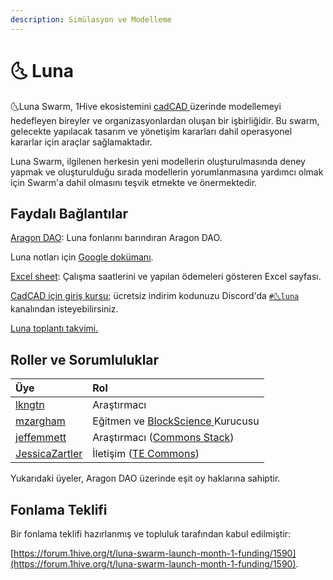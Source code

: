 ```yaml
---
description: Simülasyon ve Modelleme
---
```


# 🌜 Luna

🌜Luna Swarm, 1Hive ekosistemini [cadCAD ](https://cadcad.org/)üzerinde modellemeyi hedefleyen bireyler ve organizasyonlardan oluşan bir işbirliğidir. Bu swarm, gelecekte yapılacak tasarım ve yönetişim kararları dahil operasyonel kararlar için araçlar sağlamaktadır.

Luna Swarm, ilgilenen herkesin yeni modellerin oluşturulmasında deney yapmak ve oluşturulduğu sırada modellerin yorumlanmasına yardımcı olmak için Swarm'a dahil olmasını teşvik etmekte ve önermektedir.

## Faydalı Bağlantılar 

 [Aragon DAO](https://aragon.1hive.org/#/luna/): Luna fonlarını barındıran Aragon DAO.

Luna notları için [Google dokümanı](https://docs.google.com/document/d/1UkWflaDNh5aF8BeRUoIQx3g3z7P2mE0cU0N4dbwz4Sk/edit#heading=h.jq42e3ro14o3).

[Excel sheet](https://docs.google.com/spreadsheets/d/1pnKFUvbeWdS_C7KlFoM_GM2mFq0yCCfdVVI-UFqP20s/edit#gid=0): Çalışma saatlerini ve yapılan ödemeleri gösteren Excel sayfası.

[CadCAD için giriş kursu](https://www.cadcad.education/); ücretsiz indirim kodunuzu Discord'da [`#🌜luna`](https://discord.gg/efpG78vZ4q) kanalından isteyebilirsiniz.

[Luna toplantı takvimi.](https://calendar.google.com/calendar/embed?src=cadcad.org%40gmail.com&ctz=America%2FVancouver)

## Roller ve Sorumluluklar

| Üye | Rol |
| :--- | :--- |
| [lkngtn](https://forum.1hive.org/u/lkngtn) | Araştırmacı |
| [mzargham](https://forum.1hive.org/u/mzargham/summary) | Eğitmen ve [BlockScience ](https://block.science/)Kurucusu |
| [jeffemmett](https://forum.1hive.org/u/jeffemmett/summary) | Araştırmacı \([Commons Stack](https://commonsstack.org/)\) |
| [JessicaZartler](https://forum.1hive.org/u/jessicazartler/summary) | İletişim \([TE Commons](https://tecommons.org/)\) |

Yukarıdaki üyeler, Aragon DAO üzerinde eşit oy haklarına sahiptir.

## Fonlama Teklifi

Bir fonlama teklifi hazırlanmış ve topluluk tarafından kabul edilmiştir:

[https://forum.1hive.org/t/luna-swarm-launch-month-1-funding/1590](https://forum.1hive.org/t/luna-swarm-launch-month-1-funding/1590).

